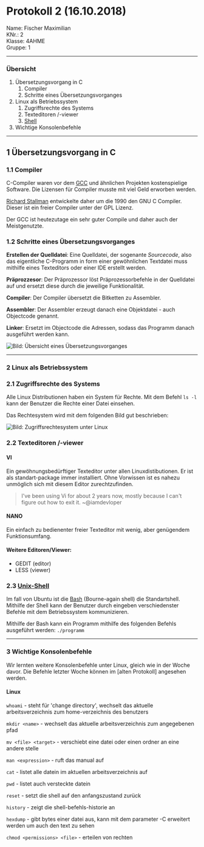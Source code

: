 # Protokoll 2 (16.10.2018)
Name: Fischer Maximilian  
KNr.: 2  
Klasse: 4AHME  
Gruppe: 1  
___
### Übersicht

1. Übersetzungsvorgang in C
    1. Compiler
    1. Schritte eines Übersetzungsvorganges
1. Linux als Betriebssystem
    1. Zugriffsrechte des Systems
    1. Texteditoren /-viewer
    1. [Shell][unixshell]
1. Wichtige Konsolenbefehle 

___
## **1** Übersetzungsvorgang in C

### **1.1** Compiler

C-Compiler waren vor dem [GCC][gcc] und ähnlichen Projekten kostenspielige Software. Die Lizensen für Compiler musste mit viel Geld erworben werden.

[Richard Stallman][richardstallman] entwickelte daher um die 1990 den GNU C Compiler.
Dieser ist ein freier Compiler unter der GPL Lizenz.

Der GCC ist heutezutage ein sehr guter Compile und daher auch der Meistgenutzte.

### **1.2** Schritte eines Übersetzungsvorganges

**Erstellen der Quelldatei**:
Eine Quelldatei, der sogenante *Sourcecode*, also das eigentliche C-Programm in form einer gewöhnlichen Textdatei muss mithilfe eines Texteditors oder einer IDE erstellt werden. 

**Präprozzesor**:
Der Präprozessor löst Präprozessorbefehle in der Quelldatei auf und ersetzt diese durch die jeweilige Funktionalität.

**Compiler**:
Der Compiler übersetzt die Bitketten zu Assembler.

**Assembler**:
Der Assembler erzeugt danach eine Objektdatei - auch Objectcode genannt.

**Linker**:
Ersetzt im Objectcode die Adressen, sodass das Programm danach ausgeführt werden kann.

![Bild: Übersicht eines Übersetzungsvorganges](http://nerdyelectronics.com/wp-content/uploads/2017/07/GCC_CompilationProcess.png)

___
### **2** Linux als Betriebssystem

### **2.1** Zugriffsrechte des Systems

Alle Linux Distributionen haben ein System für Rechte. 
Mit dem Befehl `ls -l` kann der Benutzer die Rechte einer Datei einsehen.

Das Rechtesystem wird mit dem folgenden Bild gut beschrieben:

![Bild: Zugriffsrechtesystem unter Linux](http://original.cyber-tec.org/img/anleitungen/linux/zugriffsrechte.png)

### **2.2** Texteditoren /-viewer

#### VI

Ein gewöhnungsbedürftiger Texteditor unter allen Linuxdistibutionen. Er ist als standart-package immer installiert. Ohne Vorwissen ist es nahezu unmöglich sich mit diesem Editor zurechtzufinden.

> I've been using Vi for about 2 years now, mostly because I can't figure out how to exit it.
~@iamdevloper

#### NANO

Ein einfach zu bedienenter freier Texteditor mit wenig, aber genügendem Funktionsumfang.

#### Weitere Editoren/Viewer:
- GEDIT (editor)
- LESS (viewer)

### **2.3** [Unix-Shell][unixshell]

Im fall von Ubuntu ist die [Bash][bash] (Bourne-again shell) die Standartshell.
Mithilfe der Shell kann der Benutzer durch eingeben verschiedenster Befehle mit dem Betriebssystem kommunizieren.

Mithilfe der Bash kann ein Programm mithilfe des folgenden Befehls ausgeführt werden:
`./programm`

___
### **3** Wichtige Konsolenbefehle

Wir lernten weitere Konsolenbefehle unter Linux, gleich wie in der Woche davor. Die Befehle letzter Woche können im [alten Protokoll] angesehen werden.

#### Linux

`whoami` - steht für 'change directory', wechselt das aktuelle arbeitsverzeichnis zum home-verzeichnis des benutzers  

`mkdir <name>` - wechselt das aktuelle arbeitsverzeichnis zum angegebenen pfad  

`mv <file> <target>` - verschiebt eine datei oder einen ordner an eine andere stelle 

`man <expression>` - ruft das manual auf  

`cat` - listet alle datein im aktuellen arbeitsverzeichnis auf  

`pwd` - listet auch versteckte datein  

`reset` - setzt die shell auf den anfangszustand zurück  

`history` - zeigt die shell-befehls-historie an  

`hexdump` - gibt bytes einer datei aus, kann mit dem parameter -C erweitert werden um auch den text zu sehen  

`chmod <permissions> <file>` - erteilen von rechten

[richardstallman]: https://de.wikipedia.org/wiki/Richard_Stallman
[gcc]: https://de.wikipedia.org/wiki/GNU_Compiler_Collection
[unixshell]: https://de.wikipedia.org/wiki/Unix-Shell
[bash]: https://de.wikipedia.org/wiki/Bash_(Shell)


